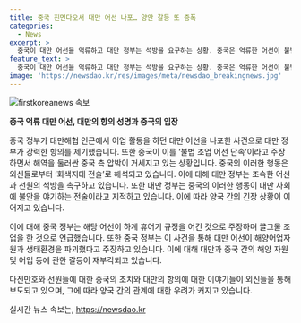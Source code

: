 ```yaml
---
title: 중국 진먼다오서 대만 어선 나포… 양안 갈등 또 증폭
categories:
  - News
excerpt: >
  중국이 대만 어선을 억류하고 대만 정부는 석방을 요구하는 상황. 중국은 억류한 어선이 불법 조업을 한 것이라 주장하며 측 압박이 거세지는 양상. 외신들은 중국의 회색지대 전술로 해석하고 있으며, 최근 대만 관리들은 중국의 압박을 우려해왔음. 중국 정부는 대만 어선의 불법 조업을 지적하며, 해양어업자원 및 생태환경 파괴를 주장하고 있음. 대만과 중국 간 긴장 상태 속에서 사건이 전개 중이고, 관련된 긴장이 고조되고 있음.
feature_text: >
  중국이 대만 어선을 억류하고 대만 정부는 석방을 요구하는 상황. 중국은 억류한 어선이 불법 조업을 한 것이라 주장하며 측 압박이 거세지는 양상. 외신들은 중국의 회색지대 전술로 해석하고 있으며, 최근 대만 관리들은 중국의 압박을 우려해왔음. 중국 정부는 대만 어선의 불법 조업을 지적하며, 해양어업자원 및 생태환경 파괴를 주장하고 있음. 대만과 중국 간 긴장 상태 속에서 사건이 전개 중이고, 관련된 긴장이 고조되고 있음.
image: 'https://newsdao.kr/res/images/meta/newsdao_breakingnews.jpg'
---
```


<p><img src="https://newsdao.kr/res/images/meta/newsdao_breakingnews.jpg" alt="firstkoreanews 속보" /></p>

<p><strong>중국 억류 대만 어선, 대만의 항의 성명과 중국의 입장</strong></p>

<p>중국 정부가 대만해협 인근에서 어업 활동을 하던 대만 어선을 나포한 사건으로 대만 정부가 강력한 항의를 제기했습니다. 또한 중국이 이를 ‘불법 조업 어선 단속’이라고 주장하면서 해역을 둘러싼 중국 측 압박이 거세지고 있는 상황입니다. 중국의 이러한 행동은 외신들로부터 ‘회색지대 전술’로 해석되고 있습니다. 이에 대해 대만 정부는 조속한 어선과 선원의 석방을 촉구하고 있습니다. 또한 대만 정부는 중국의 이러한 행동이 대만 사회에 불안을 야기하는 전술이라고 지적하고 있습니다. 이에 따라 양국 간의 긴장 상황이 이어지고 있습니다. </p>

<p>이에 대해 중국 정부는 해당 어선이 하계 휴어기 규정을 어긴 것으로 주장하며 끌그물 조업을 한 것으로 언급했습니다. 또한 중국 정부는 이 사건을 통해 대만 어선이 해양어업자원과 생태환경을 파괴했다고 주장하고 있습니다. 이에 대해 대만과 중국 간의 해양 자원 및 어업 등에 관한 갈등이 재부각되고 있습니다. </p>

<p>다진만호와 선원들에 대한 중국의 조치와 대만의 항의에 대한 이야기들이 외신들을 통해 보도되고 있으며, 그에 따라 양국 간의 관계에 대한 우려가 커지고 있습니다.</p>
실시간 뉴스 속보는, <a href="https://newsdao.kr" rel="dofollow">https://newsdao.kr</a>


